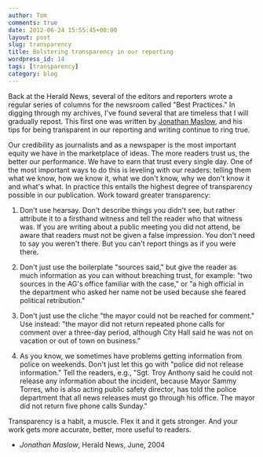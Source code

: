 ```yaml
---
author: Tom
comments: true
date: 2012-06-24 15:55:45+00:00
layout: post
slug: transparency
title: Bolstering transparency in our reporting
wordpress_id: 14
tags: [transparency]
category: blog
---
```


Back at the Herald News, several of the editors and reporters wrote a regular series of columns for the newsroom called "Best Practices." In digging through my archives, I've found several that are timeless that I will gradually repost. This first one was written by [Jonathan Maslow](/blog/2008/02/maslow-mourned.html), and his tips for being transparent in our reporting and writing continue to ring true.

Our credibility as journalists and as a newspaper is the most important equity we have in the marketplace of ideas. The more readers trust us, the better our performance. We have to earn that trust every single day. One of the most important ways to do this is leveling with our readers: telling them what we know, how we know it, what we don't know, why we don't know it and what's what. In practice this entails the highest degree of transparency possible in our publication. Work toward greater transparency: 

1) Don't use hearsay. Don't describe things you didn't see, but rather attribute it to a firsthand witness and tell the reader who that witness was. If you are writing about a public meeting you did not attend, be aware that readers must not be given a false impression. You don't need to say you weren't there. But you can't report things as if you were there.

2) Don't just use the boilerplate "sources said," but give the reader as much information as you can without breaching trust, for example: "two sources in the AG's office familiar with the case," or "a high official in the department who asked her name not be used because she feared political retribution."

3) Don't just use the cliche "the mayor could not be reached for comment." Use instead: "the mayor did not return repeated phone calls for comment over a three-day period, although City Hall said he was not on vacation or out of town on business."

4) As you know, we sometimes have problems getting information from police on weekends. Don't just let this go with "police did not release information." Tell the readers, e.g., "Sgt. Troy Anthony said he could not release any information about the incident, because Mayor Sammy Torres, who is also acting public safety director, has told the police department that all news releases must go through his office. The mayor did not return five phone calls Sunday."

Transparency is a habit, a muscle. Flex it and it gets stronger. And your work gets more accurate, better, more useful to readers.

- _Jonathan Maslow_, Herald News, June, 2004